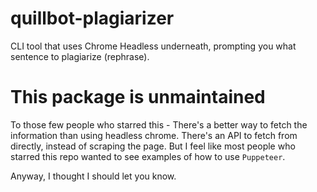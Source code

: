 # quillbot-plagiarizer

CLI tool that uses Chrome Headless underneath, prompting you what sentence to plagiarize (rephrase).

# This package is unmaintained
To those few people who starred this - There's a better way to fetch the information than using headless chrome. There's an API to fetch from directly, instead of scraping the page. But I feel like most people who starred this repo wanted to see examples of how to use `Puppeteer`. 

Anyway, I thought I should let you know.


